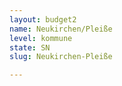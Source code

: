 ```yaml
---
layout: budget2
name: Neukirchen/Pleiße
level: kommune
state: SN
slug: Neukirchen-Pleiße

---
```



